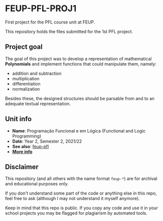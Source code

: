 # FEUP-PFL-PROJ1

First project for the PFL course unit at FEUP.

This repository holds the files submitted for the 1st PFL project.

## Project goal

The goal of this project was to develop a representation of mathematical **Polynomials** and implement functions that could manipulate them, namely:
- addition and subtraction
- multiplication
- differentiation
- normalization

Besides these, the designed structures should be parsable from and to an adequate textual representation.

## Unit info

* **Name**: Programação Funcional e em Lógica (Functional and Logic Programming)
* **Date**: Year 2, Semester 2, 2021/22
* **See also**: [feup-pfl](https://github.com/ttoino/feup-pfl)
* [**More info**](https://sigarra.up.pt/feup/ucurr_geral.ficha_uc_view?pv_ocorrencia_id=484434)

## Disclaimer

This repository (and all others with the name format `feup-*`) are for archival and educational purposes only.

If you don't understand some part of the code or anything else in this repo, feel free to ask (although I may not understand it myself anymore).

Keep in mind that this repo is public. If you copy any code and use it in your school projects you may be flagged for plagiarism by automated tools.
